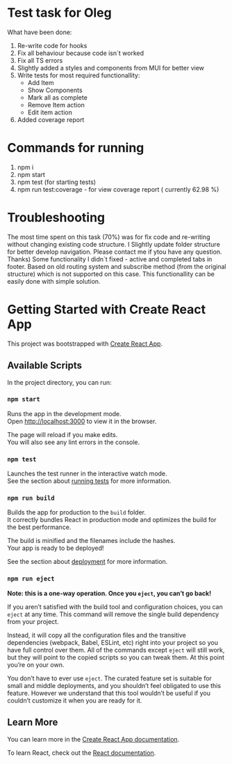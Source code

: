# Test task for Oleg
What have been done: 
1) Re-write code for hooks
2) Fix all behaviour because code isn`t worked 
3) Fix all TS errors
4) Slightly added a styles and components from MUI for better view
5) Write tests for most required functionallity: 
    - Add Item
    - Show Components
    - Mark all as complete
    - Remove Item action
    - Edit item action
6) Added coverage report

# Commands for running
1. npm i
2. npm start
3. npm test (for starting tests)
4. npm run test:coverage - for view coverage report ( currently 62.98 %)

# Troubleshooting
   The most time spent on this task (70%) was for fix code and re-writing
   without changing existing code structure. I Slightly update folder 
   structure for better develop navigation. Please contact me if ytou have 
   any question. Thanks)
   Some functionality I didn`t fixed - active and completed tabs in footer. 
   Based on old routing system and subscribe method (from the original structure)
   which is not supported on this case. This functionallity can be easily done with
   simple solution.

# Getting Started with Create React App

This project was bootstrapped with [Create React App](https://github.com/facebook/create-react-app).

## Available Scripts

In the project directory, you can run:

### `npm start`

Runs the app in the development mode.\
Open [http://localhost:3000](http://localhost:3000) to view it in the browser.

The page will reload if you make edits.\
You will also see any lint errors in the console.

### `npm test`

Launches the test runner in the interactive watch mode.\
See the section about [running tests](https://facebook.github.io/create-react-app/docs/running-tests) for more information.

### `npm run build`

Builds the app for production to the `build` folder.\
It correctly bundles React in production mode and optimizes the build for the best performance.

The build is minified and the filenames include the hashes.\
Your app is ready to be deployed!

See the section about [deployment](https://facebook.github.io/create-react-app/docs/deployment) for more information.

### `npm run eject`

**Note: this is a one-way operation. Once you `eject`, you can’t go back!**

If you aren’t satisfied with the build tool and configuration choices, you can `eject` at any time. This command will remove the single build dependency from your project.

Instead, it will copy all the configuration files and the transitive dependencies (webpack, Babel, ESLint, etc) right into your project so you have full control over them. All of the commands except `eject` will still work, but they will point to the copied scripts so you can tweak them. At this point you’re on your own.

You don’t have to ever use `eject`. The curated feature set is suitable for small and middle deployments, and you shouldn’t feel obligated to use this feature. However we understand that this tool wouldn’t be useful if you couldn’t customize it when you are ready for it.

## Learn More

You can learn more in the [Create React App documentation](https://facebook.github.io/create-react-app/docs/getting-started).

To learn React, check out the [React documentation](https://reactjs.org/).
